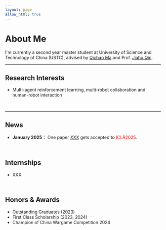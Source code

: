 ```yaml
---
layout: page
allow_html: true
---
```


# About Me

I'm currently a second year master student at University of Science and Technology of China (USTC), advised by [Qichao Ma](https://scholar.google.com/citations?user=bT4ciIEAAAAJ&hl=zh-CN&oi=ao) and Prof. [Jiahu Qin](https://scholar.google.com/citations?user=HmYNj6sAAAAJ&hl=zh-CN&oi=ao).
<br>

---

## Research Interests
- Multi-agent reinforcement learning, multi-robot collaboration and human-robot interaction
<br>

---

## News
- **January 2025：** One paper [XXX](https://lihxxx.github.io/DisPose/) gets accepted to <font color='red'>ICLR2025</font>.
<br>

## Internships
- XXX

<br>

## Honors & Awards
- Outstanding Graduates (2023)
- First Class Scholarship (2023, 2024)
- Champion of China Wargame Competition 2024
